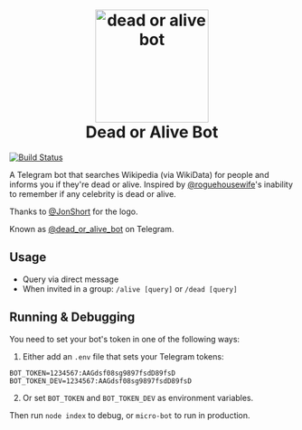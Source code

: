 <h1 align="center">
    <img src="https://raw.githubusercontent.com/weiran/dead-or-alive-bot/master/logo.png" alt="dead or alive bot" title="dead-or-alive-bot" width="200">
    <br>
    Dead or Alive Bot
    <br>
</h1>

[![Build Status](https://travis-ci.org/weiran/dead-or-alive-bot.svg?branch=master)](https://travis-ci.org/weiran/dead-or-alive-bot)

A Telegram bot that searches Wikipedia (via WikiData) for people and informs you if they're dead or alive. Inspired by [@roguehousewife](https://twitter.com/roguehousewife)'s inability to remember if any celebrity is dead or alive.

Thanks to [@JonShort](https://github.com/JonShort) for the logo.

Known as [@dead_or_alive_bot](http://t.me/dead_or_alive_bot) on Telegram.


## Usage

* Query via direct message
* When invited in a group: `/alive [query]` or `/dead [query]`


## Running & Debugging

You need to set your bot's token in one of the following ways:

1. Either add an `.env` file that sets your Telegram tokens:
```
BOT_TOKEN=1234567:AAGdsf08sg9897fsdD89fsD
BOT_TOKEN_DEV=1234567:AAGdsf08sg9897fsdD89fsD
```

2. Or set `BOT_TOKEN` and `BOT_TOKEN_DEV` as environment variables.

Then run `node index` to debug, or `micro-bot` to run in production.
